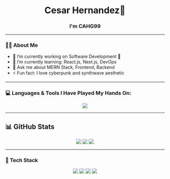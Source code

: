 <h1 align="center">Cesar Hernandez👋</h1>
<h3 align="center">I'm CAHG99</h3>

---

### 👨‍💻 About Me

- 🔭 I’m currently working on Software Development 🚀  
- 🌱 I’m currently learning: React.js, Next.js, DevOps  
- 💬 Ask me about MERN Stack, Frontend, Backend  
- ⚡ Fun fact: I love cyberpunk and synthwave aesthetic  


---

### 💻 Languages & Tools I Have Played My Hands On:

<p align="center">
  <img src="https://skillicons.dev/icons?i=js,ts,react,nodejs,express,mongodb,nextjs,html,css,tailwind,python,docker,git,github,linux,bash,vercel,figma,vscode" />
</p>

---

## 📊 GitHub Stats

<p align="center">
  <img src="https://github-readme-stats.vercel.app/api?username=CAHG99&show_icons=true&theme=tokyonight" />
  <img src="https://github-readme-streak-stats.herokuapp.com/?user=CAHG99&theme=tokyonight" />
  <img src="https://github-readme-stats.vercel.app/api/top-langs/?username=CAHG99&layout=compact&theme=tokyonight" />
</p>


---

### 🧰 Tech Stack

<p align="center">
  <img src="https://img.shields.io/badge/OS-Linux-blue?style=flat&logo=linux" />
  <img src="https://img.shields.io/badge/Editor-VSCode-blue?style=flat&logo=visual-studio-code" />
  <img src="https://img.shields.io/badge/Terminal-Bash-blue?style=flat&logo=gnubash" />
  <img src="https://img.shields.io/badge/Browser-Firefox-blue?style=flat&logo=firefox-browser" />
</p>





